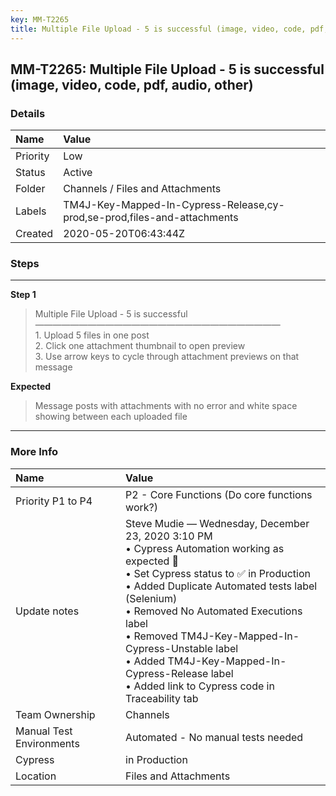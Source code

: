 ```yaml
---
key: MM-T2265
title: Multiple File Upload - 5 is successful (image, video, code, pdf, audio, other)
---
```


## MM-T2265: Multiple File Upload - 5 is successful (image, video, code, pdf, audio, other)

### Details

| Name     | Value                                                                    |
| :------- | :----------------------------------------------------------------------- |
| Priority | Low                                                                      |
| Status   | Active                                                                   |
| Folder   | Channels / Files and Attachments                                         |
| Labels   | TM4J-Key-Mapped-In-Cypress-Release,cy-prod,se-prod,files-and-attachments |
| Created  | 2020-05-20T06:43:44Z                                                     |

### Steps

<hr/>

**Step 1**

> <article>Multiple File Upload - 5 is successful<br />&mdash;&mdash;&mdash;&mdash;&mdash;&mdash;&mdash;&mdash;&mdash;&mdash;&mdash;&mdash;&mdash;&mdash;&mdash;&mdash;&mdash;&mdash;&mdash;&mdash;&mdash;&mdash;&mdash;&mdash;&mdash;&mdash;&mdash;&mdash;<br />1. Upload 5 files in one post<br />2. Click one attachment thumbnail to open preview<br />3. Use arrow keys to cycle through attachment previews on that message</article>

**Expected**

> <article>Message posts with attachments with no error and white space showing between each uploaded file</article>

<hr/>

### More Info

| Name                     | Value                                                                                                                                                                                                                                                                                                                                                                                                       |
| :----------------------- | :---------------------------------------------------------------------------------------------------------------------------------------------------------------------------------------------------------------------------------------------------------------------------------------------------------------------------------------------------------------------------------------------------------- |
| Priority P1 to P4        | P2 - Core Functions (Do core functions work?)                                                                                                                                                                                                                                                                                                                                                               |
| Update notes             | Steve Mudie — Wednesday, December 23, 2020 3:10 PM<br>• Cypress Automation working as expected 🎉<br>• Set Cypress status to ✅ in Production<br>• Added Duplicate Automated tests label (Selenium)<br>• Removed No Automated Executions label<br>• Removed TM4J-Key-Mapped-In-Cypress-Unstable label<br>• Added TM4J-Key-Mapped-In-Cypress-Release label<br>• Added link to Cypress code in Traceability tab |
| Team Ownership           | Channels                                                                                                                                                                                                                                                                                                                                                                                                    |
| Manual Test Environments | Automated - No manual tests needed                                                                                                                                                                                                                                                                                                                                                                          |
| Cypress                  | in Production                                                                                                                                                                                                                                                                                                                                                                                               |
| Location                 | Files and Attachments                                                                                                                                                                                                                                                                                                                                                                                       |
